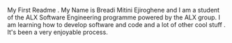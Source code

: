 My First Readme .
My Name is Breadi Mitini Ejiroghene and I am a student of the ALX Software Engineering programme powered by the ALX group. 
I am learning how to develop software and code and a lot of other cool stuff . It's been a very enjoyable process.  
